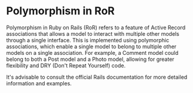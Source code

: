# Polymorphism in RoR
Polymorphism in Ruby on Rails (RoR) refers to a feature of Active Record associations that allows a model to interact with multiple other models through a single interface. This is implemented using polymorphic associations, which enable a single model to belong to multiple other models on a single association. For example, a Comment model could belong to both a Post model and a Photo model, allowing for greater flexibility and DRY (Don't Repeat Yourself) code.

It's advisable to consult the official Rails documentation for more detailed information and examples.
